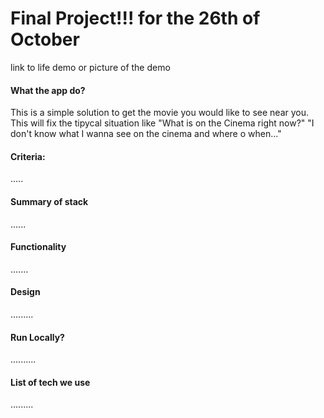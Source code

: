# Final Project!!! for the 26th of October

link to life demo or picture of the demo

#### What the app do? 

This is a simple solution to get the movie you would like to see near you. This will fix the tipycal situation like "What is on the Cinema right now?" "I don't know what I wanna see on the cinema and where o when..."

#### Criteria:

.....

#### Summary of stack 

......

#### Functionality 

.......

#### Design

.........

#### Run Locally?

..........

#### List of tech we use 

.........



